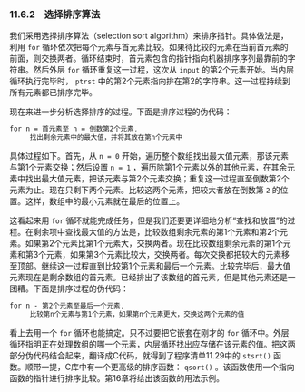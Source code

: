 ### 11.6.2　选择排序算法

我们采用选择排序算法（selection sort algorithm）来排序指针。具体做法是，利用 `for` 循环依次把每个元素与首元素比较。如果待比较的元素在当前首元素的前面，则交换两者。循环结束时，首元素包含的指针指向机器排序序列最靠前的字符串。然后外层 `for` 循环重复这一过程，这次从 `input` 的第2个元素开始。当内层循环执行完毕时， `ptrst` 中的第2个元素指向排在第2的字符串。这一过程持续到所有元素都已排序完毕。

现在来进一步分析选择排序的过程。下面是排序过程的伪代码：

```css
for n = 首元素至 n = 倒数第2个元素,
     找出剩余元素中的最大值，并将其放在第n个元素中
```

具体过程如下。首先，从 `n = 0` 开始，遍历整个数组找出最大值元素，那该元素与第1个元素交换；然后设置 `n = 1` ，遍历除第1个元素以外的其他元素，在其余元素中找出最大值元素，把该元素与第2个元素交换；重复这一过程直至倒数第2个元素为止。现在只剩下两个元素。比较这两个元素，把较大者放在倒数第 `2` 的位置。这样，数组中的最小元素就在最后的位置上。

这看起来用 `for` 循环就能完成任务，但是我们还要更详细地分析“查找和放置”的过程。在剩余项中查找最大值的方法是，比较数组剩余元素的第1个元素和第2个元素。如果第2个元素比第1个元素大，交换两者。现在比较数组剩余元素的第1个元素和第3个元素，如果第3个元素比较大，交换两者。每次交换都把较大的元素移至顶部。继续这一过程直到比较第1个元素和最后一个元素。比较完毕后，最大值元素现在是剩余数组的首元素。已经排出了该数组的首元素，但是其他元素还是一团糟。下面是排序过程的伪代码：

```css
for n - 第2个元素至最后一个元素,
     比较第n个元素与第1个元素，如果第n个元素更大，交换这两个元素的值
```

看上去用一个 `for` 循环也能搞定。只不过要把它嵌套在刚才的 `for` 循环中。外层循环指明正在处理数组的哪一个元素，内层循环找出应存储在该元素的值。把这两部分伪代码结合起来，翻译成C代码，就得到了程序清单11.29中的 `stsrt()` 函数。顺带一提，C库中有一个更高级的排序函数： `qsort()` 。该函数使用一个指向函数的指针进行排序比较。第16章将给出该函数的用法示例。

